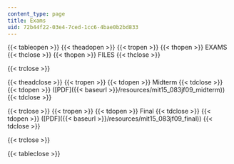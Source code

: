 ```yaml
---
content_type: page
title: Exams
uid: 72b44f22-03e4-7ced-1cc6-4bae0b2bd833
---
```


{{< tableopen >}}
{{< theadopen >}}
{{< tropen >}}
{{< thopen >}}
EXAMS
{{< thclose >}}
{{< thopen >}}
FILES
{{< thclose >}}

{{< trclose >}}

{{< theadclose >}}
{{< tropen >}}
{{< tdopen >}}
Midterm
{{< tdclose >}}
{{< tdopen >}}
([PDF]({{< baseurl >}}/resources/mit15_083jf09_midterm))
{{< tdclose >}}

{{< trclose >}}
{{< tropen >}}
{{< tdopen >}}
Final
{{< tdclose >}}
{{< tdopen >}}
([PDF]({{< baseurl >}}/resources/mit15_083jf09_final))
{{< tdclose >}}

{{< trclose >}}

{{< tableclose >}}